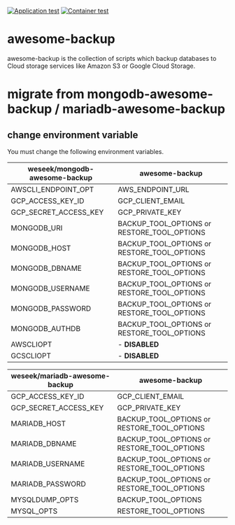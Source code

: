 [![Application test](https://github.com/ryu-sato/awesome-backup/actions/workflows/test.yaml/badge.svg)](https://github.com/ryu-sato/awesome-backup/actions/workflows/test.yaml)
[![Container test](https://github.com/ryu-sato/awesome-backup/actions/workflows/container-test.yaml/badge.svg)](https://github.com/ryu-sato/awesome-backup/actions/workflows/container-test.yaml)

# awesome-backup

awesome-backup is the collection of scripts which backup databases to Cloud storage services like Amazon S3 or Google Cloud Storage.

# migrate from mongodb-awesome-backup / mariadb-awesome-backup

## change environment variable

You must change the following environment variables.

| weseek/mongodb-awesome-backup | awesome-backup |
| ----------------------------- | -------------- |
| AWSCLI_ENDPOINT_OPT | AWS_ENDPOINT_URL |
| GCP_ACCESS_KEY_ID | GCP_CLIENT_EMAIL |
| GCP_SECRET_ACCESS_KEY | GCP_PRIVATE_KEY |
| MONGODB_URI | BACKUP_TOOL_OPTIONS or RESTORE_TOOL_OPTIONS |
| MONGODB_HOST | BACKUP_TOOL_OPTIONS or RESTORE_TOOL_OPTIONS |
| MONGODB_DBNAME | BACKUP_TOOL_OPTIONS or RESTORE_TOOL_OPTIONS |
| MONGODB_USERNAME | BACKUP_TOOL_OPTIONS or RESTORE_TOOL_OPTIONS |
| MONGODB_PASSWORD | BACKUP_TOOL_OPTIONS or RESTORE_TOOL_OPTIONS |
| MONGODB_AUTHDB | BACKUP_TOOL_OPTIONS or RESTORE_TOOL_OPTIONS |
| AWSCLIOPT | - **DISABLED** |
| GCSCLIOPT | - **DISABLED** |

| weseek/mariadb-awesome-backup | awesome-backup |
| ----------------------------- | -------------- |
| GCP_ACCESS_KEY_ID | GCP_CLIENT_EMAIL |
| GCP_SECRET_ACCESS_KEY | GCP_PRIVATE_KEY |
| MARIADB_HOST | BACKUP_TOOL_OPTIONS or RESTORE_TOOL_OPTIONS |
| MARIADB_DBNAME | BACKUP_TOOL_OPTIONS or RESTORE_TOOL_OPTIONS |
| MARIADB_USERNAME | BACKUP_TOOL_OPTIONS or RESTORE_TOOL_OPTIONS |
| MARIADB_PASSWORD | BACKUP_TOOL_OPTIONS or RESTORE_TOOL_OPTIONS |
| MYSQLDUMP_OPTS | BACKUP_TOOL_OPTIONS |
| MYSQL_OPTS | RESTORE_TOOL_OPTIONS |
